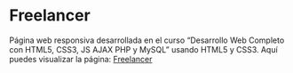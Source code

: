 # Freelancer

Página web responsiva desarrollada en el curso “Desarrollo Web Completo con HTML5, CSS3, JS AJAX PHP y MySQL” usando HTML5 y CSS3.
Aquí puedes visualizar la página: [Freelancer](https://freelancer000.netlify.app/)
